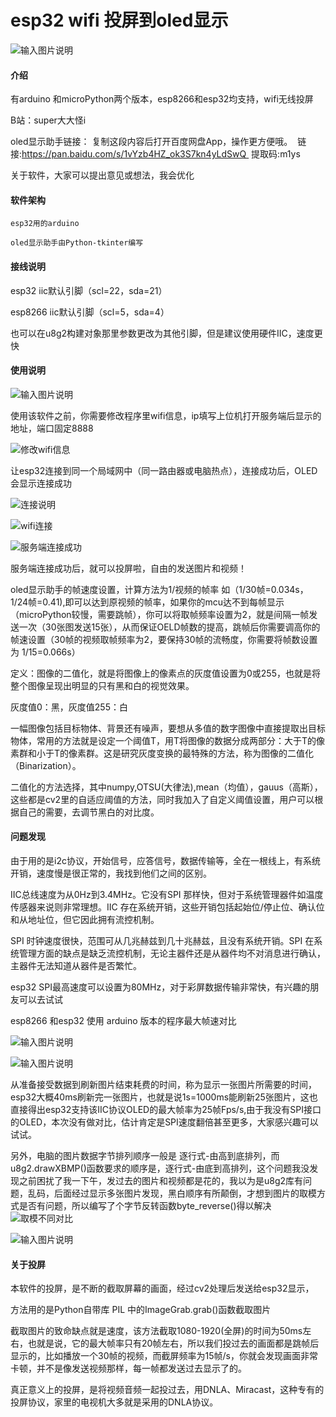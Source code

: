 # esp32 wifi 投屏到oled显示
![输入图片说明](https://images.gitee.com/uploads/images/2021/0618/220421_c973b67e_8230134.jpeg "DEF36BFE50827F5CBBBB3FA28807F911.jpg")
#### 介绍
有arduino 和microPython两个版本，esp8266和esp32均支持，wifi无线投屏

B站：super大大怪i

oled显示助手链接：
复制这段内容后打开百度网盘App，操作更方便哦。 
链接:https://pan.baidu.com/s/1vYzb4HZ_ok3S7kn4yLdSwQ 
提取码:m1ys

关于软件，大家可以提出意见或想法，我会优化


#### 软件架构
    esp32用的arduino

    oled显示助手由Python-tkinter编写  

#### 接线说明

esp32 iic默认引脚（scl=22，sda=21）

esp8266 iic默认引脚（scl=5，sda=4）

也可以在u8g2构建对象那里参数更改为其他引脚，但是建议使用硬件IIC，速度更快


#### 使用说明
![输入图片说明](https://images.gitee.com/uploads/images/2021/0619/111937_b159057d_8230134.png "J@019IC`NFC2@9SKC~M$RPS.png")

使用该软件之前，你需要修改程序里wifi信息，ip填写上位机打开服务端后显示的地址，端口固定8888

![修改wifi信息](https://images.gitee.com/uploads/images/2021/0619/113031_5a920c86_8230134.png "4LNB1UOKY$R8_L1VIG~7}6H.png")

让esp32连接到同一个局域网中（同一路由器或电脑热点），连接成功后，OLED会显示连接成功

![连接说明](https://images.gitee.com/uploads/images/2021/0619/140333_291e2a59_8230134.png "[`C`~4CZ04{T(~FG9VYC{8K.png")

![wifi连接](https://images.gitee.com/uploads/images/2021/0619/113516_f13c384a_8230134.png "ML~C~G)CB[TH(IZ{W~Y`TJ6.png")

![服务端连接成功](https://images.gitee.com/uploads/images/2021/0619/113239_73ba6e47_8230134.png "OUHT[)UOZ4_`{Z]LZKNUDZI.png")

服务端连接成功后，就可以投屏啦，自由的发送图片和视频！


oled显示助手的帧速度设置，计算方法为1/视频的帧率 如（1/30帧=0.034s，1/24帧=0.41),即可以达到原视频的帧率，如果你的mcu达不到每帧显示（microPython较慢，需要跳帧），你可以将取帧频率设置为2，就是间隔一帧发送一次（30张图发送15张），从而保证OELD帧数的提高，跳帧后你需要调高你的帧速设置（30帧的视频取帧频率为2，要保持30帧的流畅度，你需要将帧数设置为 1/15=0.066s）

定义：图像的二值化，就是将图像上的像素点的灰度值设置为0或255，也就是将整个图像呈现出明显的只有黑和白的视觉效果。

灰度值0：黑，灰度值255：白

一幅图像包括目标物体、背景还有噪声，要想从多值的数字图像中直接提取出目标物体，常用的方法就是设定一个阈值T，用T将图像的数据分成两部分：大于T的像素群和小于T的像素群。这是研究灰度变换的最特殊的方法，称为图像的二值化（Binarization）。

二值化的方法选择，其中numpy,OTSU(大律法),mean（均值），gauus（高斯），这些都是cv2里的自适应阈值的方法，同时我加入了自定义阈值设置，用户可以根据自己的需要，去调节黑白的对比度。



#### 问题发现

由于用的是i2c协议，开始信号，应答信号，数据传输等，全在一根线上，有系统开销，速度慢是很正常的，我找到他们之间的区别。

IIC总线速度为从0Hz到3.4MHz。它没有SPI 那样快，但对于系统管理器件如温度传感器来说则非常理想。IIC 存在系统开销，这些开销包括起始位/停止位、确认位和从地址位，但它因此拥有流控机制。

SPI 时钟速度很快，范围可从几兆赫兹到几十兆赫兹，且没有系统开销。SPI 在系统管理方面的缺点是缺乏流控机制，无论主器件还是从器件均不对消息进行确认，主器件无法知道从器件是否繁忙。

esp32 SPI最高速度可以设置为80MHz，对于彩屏数据传输非常快，有兴趣的朋友可以去试试

esp8266 和esp32 使用 arduino 版本的程序最大帧速对比

![输入图片说明](https://images.gitee.com/uploads/images/2021/0619/115001_59fe4664_8230134.png ")U4F0E25)3NCDXZ7X)6{YAS.png")

![输入图片说明](https://images.gitee.com/uploads/images/2021/0619/115019_4b85d57c_8230134.png "7$4)VG0W0Y0Y%1E3V]C)90C.png")

从准备接受数据到刷新图片结束耗费的时间，称为显示一张图片所需要的时间，esp32大概40ms刷新完一张图片，也就是说1s=1000ms能刷新25张图片，这也直接得出esp32支持该IIC协议OLED的最大帧率为25帧Fps/s,由于我没有SPI接口的OLED，本次没有做对比，估计肯定是SPI速度翻倍甚至更多，大家感兴趣可以试试。

另外，电脑的图片数据字节排列顺序一般是 逐行式-由高到底排列，而u8g2.drawXBMP()函数要求的顺序是，逐行式-由底到高排列，这个问题我没发现之前困扰了我一下午，发过去的图片和视频都是花的，我以为是u8g2库有问题，乱码，后面经过显示多张图片发现，黑白顺序有所颠倒，才想到图片的取模方式是否有问题，所以编写了个字节反转函数byte_reverse()得以解决
![取模不同对比](https://images.gitee.com/uploads/images/2021/0619/121235_be614fc8_8230134.png "002.png")

![输入图片说明](https://images.gitee.com/uploads/images/2021/0619/121141_3cedc100_8230134.jpeg "4A40F9E224B3C9D4E8101970D76DF9C3.jpg")


#### 关于投屏

本软件的投屏，是不断的截取屏幕的画面，经过cv2处理后发送给esp32显示，

方法用的是Python自带库 PIL 中的ImageGrab.grab()函数截取图片

截取图片的致命缺点就是速度，该方法截取1080-1920(全屏)的时间为50ms左右，也就是说，它的最大帧率只有20帧左右，所以我们投过去的画面都是跳帧后显示的，比如播放一个30帧的视频，而截屏频率为15帧/s，你就会发现画面非常卡顿，并不是像发送视频那样，每一帧都发送过去显示了的。

真正意义上的投屏，是将视频音频一起投过去，用DNLA、Miracast，这种专有的投屏协议，家里的电视机大多就是采用的DNLA协议。




